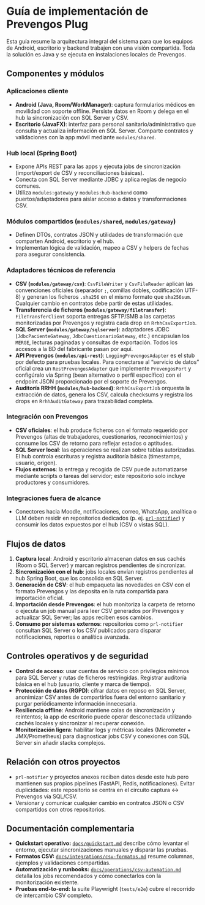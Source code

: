 # Guía de implementación de Prevengos Plug

Esta guía resume la arquitectura integral del sistema para que los equipos de Android, escritorio y backend trabajen con una visión compartida. Toda la solución es Java y se ejecuta en instalaciones locales de Prevengos.

## Componentes y módulos

### Aplicaciones cliente
- **Android (Java, Room/WorkManager)**: captura formularios médicos en movilidad con soporte offline. Persiste datos en Room y delega en el hub la sincronización con SQL Server y CSV.
- **Escritorio (JavaFX)**: interfaz para personal sanitario/administrativo que consulta y actualiza información en SQL Server. Comparte contratos y validaciones con la app móvil mediante `modules/shared`.

### Hub local (Spring Boot)
- Expone APIs REST para las apps y ejecuta jobs de sincronización (import/export de CSV y reconciliaciones básicas).
- Conecta con SQL Server mediante JDBC y aplica reglas de negocio comunes.
- Utiliza `modules:gateway` y `modules:hub-backend` como puertos/adaptadores para aislar acceso a datos y transformaciones CSV.

### Módulos compartidos (`modules/shared`, `modules/gateway`)
- Definen DTOs, contratos JSON y utilidades de transformación que comparten Android, escritorio y el hub.
- Implementan lógica de validación, mapeo a CSV y helpers de fechas para asegurar consistencia.

### Adaptadores técnicos de referencia
- **CSV (`modules/gateway/csv`)**: `CsvFileWriter` y `CsvFileReader` aplican las convenciones oficiales (separador `;`, comillas dobles, codificación UTF-8) y generan los ficheros `.sha256` en el mismo formato que `sha256sum`. Cualquier cambio en contratos debe partir de estas utilidades.
- **Transferencia de ficheros (`modules/gateway/filetransfer`)**: `FileTransferClient` soporta entregas SFTP/SMB a las carpetas monitorizadas por Prevengos y registra cada drop en `RrhhCsvExportJob`.
- **SQL Server (`modules/gateway/sqlserver`)**: adaptadores JDBC (`JdbcPacienteGateway`, `JdbcCuestionarioGateway`, etc.) encapsulan los `MERGE`, lecturas paginadas y consultas de exportación. Todos los accesos a la BD del fabricante pasan por aquí.
- **API Prevengos (`modules/api-rest`)**: `LoggingPrevengosAdapter` es el stub por defecto para pruebas locales. Para conectarse al “servicio de datos” oficial crea un `RestPrevengosAdapter` que implemente `PrevengosPort` y configúralo vía Spring (bean alternativo o perfil específico) con el endpoint JSON proporcionado por el soporte de Prevengos.
- **Auditoría RRHH (`modules/hub-backend`)**: `RrhhCsvExportJob` orquesta la extracción de datos, genera los CSV, calcula checksums y registra los drops en `RrhhAuditGateway` para trazabilidad completa.

### Integración con Prevengos
- **CSV oficiales**: el hub produce ficheros con el formato requerido por Prevengos (altas de trabajadores, cuestionarios, reconocimientos) y consume los CSV de retorno para reflejar estados o aptitudes.
- **SQL Server local**: las operaciones se realizan sobre tablas autorizadas. El hub controla escrituras y registra auditoría básica (timestamps, usuario, origen).
- **Flujos externos**: la entrega y recogida de CSV puede automatizarse mediante scripts o tareas del servidor; este repositorio solo incluye productores y consumidores.

### Integraciones fuera de alcance
- Conectores hacia Moodle, notificaciones, correo, WhatsApp, analítica o LLM deben residir en repositorios dedicados (p. ej. [`prl-notifier`](https://github.com/prevengos/prl-notifier)) y consumir los datos expuestos por el hub (CSV o vistas SQL).

## Flujos de datos

1. **Captura local**: Android y escritorio almacenan datos en sus cachés (Room o SQL Server) y marcan registros pendientes de sincronizar.
2. **Sincronización con el hub**: jobs locales envían registros pendientes al hub Spring Boot, que los consolida en SQL Server.
3. **Generación de CSV**: el hub empaqueta las novedades en CSV con el formato Prevengos y las deposita en la ruta compartida para importación oficial.
4. **Importación desde Prevengos**: el hub monitoriza la carpeta de retorno o ejecuta un job manual para leer CSV generados por Prevengos y actualizar SQL Server; las apps reciben esos cambios.
5. **Consumo por sistemas externos**: repositorios como `prl-notifier` consultan SQL Server o los CSV publicados para disparar notificaciones, reportes o analítica avanzada.

## Controles operativos y de seguridad

- **Control de acceso**: usar cuentas de servicio con privilegios mínimos para SQL Server y rutas de ficheros restringidas. Registrar auditoría básica en el hub (usuario, cliente y marca de tiempo).
- **Protección de datos (RGPD)**: cifrar datos en reposo en SQL Server, anonimizar CSV antes de compartirlos fuera del entorno sanitario y purgar periódicamente información innecesaria.
- **Resiliencia offline**: Android mantiene colas de sincronización y reintentos; la app de escritorio puede operar desconectada utilizando cachés locales y sincronizar al recuperar conexión.
- **Monitorización ligera**: habilitar logs y métricas locales (Micrometer + JMX/Prometheus) para diagnosticar jobs CSV y conexiones con SQL Server sin añadir stacks complejos.

## Relación con otros proyectos

- `prl-notifier` y proyectos anexos reciben datos desde este hub pero mantienen sus propios pipelines (FastAPI, Redis, notificaciones). Evitar duplicidades: este repositorio se centra en el circuito captura ↔ Prevengos vía SQL/CSV.
- Versionar y comunicar cualquier cambio en contratos JSON o CSV compartidos con otros repositorios.

## Documentación complementaria

- **Quickstart operativo:** [`docs/quickstart.md`](quickstart.md) describe cómo levantar el entorno, ejecutar sincronizaciones manuales y disparar las pruebas.
- **Formatos CSV:** [`docs/integrations/csv-formatos.md`](integrations/csv-formatos.md) resume columnas, ejemplos y validaciones compartidas.
- **Automatización y runbooks:** [`docs/operations/csv-automation.md`](operations/csv-automation.md) detalla los jobs recomendados y cómo conectarlos con la monitorización existente.
- **Pruebas end-to-end:** la suite Playwright (`tests/e2e`) cubre el recorrido de intercambio CSV completo.

